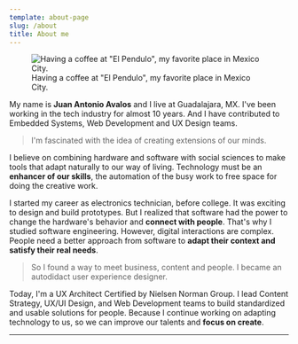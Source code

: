 ```yaml
---
template: about-page
slug: /about
title: About me
---
```


<figure class="topless">
  <img alt="Having a coffee at &quot;El Pendulo&quot;, my favorite place in Mexico City." src="/assets/jantonioavalos-picture.jpg">
    </span>
    <figcaption>Having a coffee at "El Pendulo", my favorite place in Mexico City.</figcaption>
  </figure>

My name is **Juan Antonio Avalos** and I live at Guadalajara, MX. I've been working in the tech industry for almost 10 years. And I have contributed to Embedded Systems, Web Development and UX Design teams.

> I'm fascinated with the idea of creating extensions of our minds.

I believe on combining hardware and software with social sciences to make tools that adapt naturally to our way of living. Technology must be an **enhancer of our skills**, the automation of the busy work to free space for doing the creative work.

I started my career as electronics technician, before college. It was exciting to design and build prototypes. But I realized that software had the power to change the hardware's behavior and **connect with people**. That's why I studied software engineering. However, digital interactions are complex. People need a better approach from software to **adapt their context and satisfy their real needs**.

> So I found a way to meet business, content and people. I became an autodidact user experience designer.

Today, I'm a UX Architect Certified by Nielsen Norman Group. I lead Content Strategy, UX/UI Design, and Web Development teams to build standardized and usable solutions for people. Because I continue working on adapting technology to us, so we can improve our talents and **focus on create**.

---
